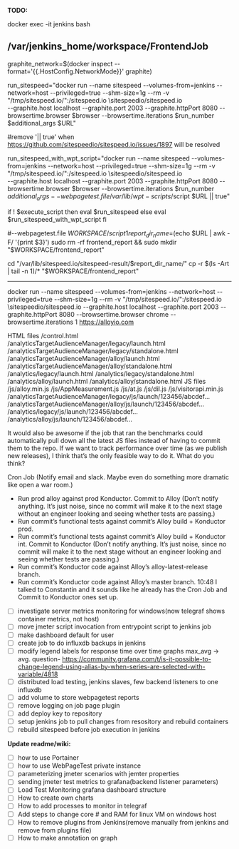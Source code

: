 **TODO:**

docker exec -it jenkins bash

/var/jenkins_home/workspace/FrontendJob
------

graphite_network=$(docker inspect --format='{{.HostConfig.NetworkMode}}' graphite)

run_sitespeed="docker run --name sitespeed --volumes-from=jenkins --network=host --privileged=true --shm-size=1g --rm -v \"/tmp/sitespeed.io/\":/sitespeed.io \sitespeedio/sitespeed.io \
--graphite.host localhost --graphite.port 2003 --graphite.httpPort 8080 --browsertime.browser $browser \--browsertime.iterations $run_number \
$additional_args $URL"

#remove '|| true' when https://github.com/sitespeedio/sitespeed.io/issues/1897 will be resolved

run_sitespeed_with_wpt_script="docker run --name sitespeed --volumes-from=jenkins --network=host --privileged=true --shm-size=1g --rm -v \"/tmp/sitespeed.io/\":/sitespeed.io \sitespeedio/sitespeed.io \
--graphite.host localhost --graphite.port 2003 --graphite.httpPort 8080 --browsertime.browser $browser \--browsertime.iterations $run_number \
$additional_args --webpagetest.file /var/lib/wpt-scripts/$script $URL || true"

if ! $execute_script
then
	eval $run_sitespeed
else
	eval $run_sitespeed_with_wpt_script
fi

#--webpagetest.file $WORKSPACE/script1 
report_dir_name=$(echo $URL | awk -F/ '{print $3}')
sudo rm -rf frontend_report && sudo mkdir "$WORKSPACE/frontend_report"

cd "/var/lib/sitespeed.io/sitespeed-result/$report_dir_name/"
cp -r $(ls -Art | tail -n 1)/* "$WORKSPACE/frontend_report"

------

docker run --name sitespeed --volumes-from=jenkins --network=host --privileged=true --shm-size=1g --rm -v \"/tmp/sitespeed.io/\":/sitespeed.io \sitespeedio/sitespeed.io --graphite.host localhost --graphite.port 2003 --graphite.httpPort 8080 --browsertime.browser chrome --browsertime.iterations 1 https://alloyio.com


HTML files
/control.html
/analyticsTargetAudienceManager/legacy/launch.html
/analyticsTargetAudienceManager/legacy/standalone.html
/analyticsTargetAudienceManager/alloy/launch.html
/analyticsTargetAudienceManager/alloy/standalone.html
/analytics/legacy/launch.html
/analytics/legacy/standalone.html
/analytics/alloy/launch.html
/analytics/alloy/standalone.html
JS files
/js/alloy.min.js
/js/AppMeasurement.js 
/js/at.js
/js/dil.js
/js/visitorapi.min.js
/analyticsTargetAudienceManager/legacy/js/launch/123456/abcdef...
/analyticsTargetAudienceManager/alloy/js/launch/123456/abcdef...
/analytics/legacy/js/launch/123456/abcdef...
/analytics/alloy/js/launch/123456/abcdef...

It would also be awesome if the job that ran the benchmarks could automatically pull down all the latest JS files instead of having to commit them to the repo. If we want to track performance over time (as we publish new releases), I think that’s the only feasible way to do it. What do you think?

Cron Job
(Notify email and slack. Maybe even do something more dramatic like open a war room.)
* Run prod alloy against prod Konductor.
Commit to Alloy
(Don’t notify anything. It’s just noise, since no commit will make it to the next stage without an engineer looking and seeing whether tests are passing.)
* Run commit’s functional tests against commit’s Alloy build + Konductor prod.
* Run commit’s functional tests against commit’s Alloy build + Konductor int.
Commit to Konductor
(Don’t notify anything. It’s just noise, since no commit will make it to the next stage without an engineer looking and seeing whether tests are passing.)
* Run commit’s Konductor code against Alloy’s alloy-latest-release branch.
* Run commit’s Konductor code against Alloy’s master branch.
10:48
I talked to Constantin and it sounds like he already has the Cron Job and Commit to Konductor ones set up.




- [ ] investigate server metrics monitoring for windows(now telegraf shows container metrics, not host)
- [ ] move jmeter script invocation from entrypoint script to jenkins job
- [ ] make dashboard default for user
- [ ] create job to do influxdb backups in jenkins
- [ ] modify legend labels for response time over time graphs max_avg -> avg. question- https://community.grafana.com/t/is-it-possible-to-change-legend-using-alias-by-when-series-are-selected-with-variable/4818
- [ ] distributed load testing, jenkins slaves, few backend listeners to one influxdb
- [ ] add volume to store webpagetest reports
- [ ] remove logging on job page plugin 
- [ ] add deploy key to repository
- [ ] setup jenkins job to pull changes from resository and rebuild containers
- [ ] rebuild sitespeed before job execution in jenkins

**Update readme/wiki:**
- [ ] how to use Portainer
- [ ] how to use WebPageTest private instance
- [ ] parameterizing jmeter scenarios with jemter properties
- [ ] sending jmeter test metrics to grafana(backend listener parameters)
- [ ] Load Test Monitoring grafana dashboard structure
- [ ] How to create own charts
- [ ] How to add processes to monitor in telegraf
- [ ] Add steps to change core # and RAM for linux VM on windows host
- [ ] How to remove plugins from Jenkins(remove manually from jenkins and remove from plugins file)
- [ ] How to make annotation on graph
